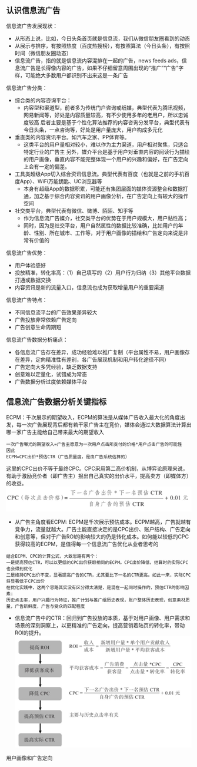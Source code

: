 ## 认识信息流广告

信息流广告发展现状：
- 从形态上说，比如，今日头条首页就是信息流，我们从微信朋友圈看到的动态
- 从展示与排序，有按照热度（百度热搜榜），有按照算法（今日头条），有按照时间（微信朋友圈动态）
- 信息流广告，指的就是信息流内容混排在一起的广告，news feeds ads，信息流广告是长得像内容的广告，如果不仔细留意周围出现的“推广”“广告”字样，可能绝大多数用户都识别不出来这是一条广告

信息流广告分类：
- 综合类的内容咨询平台：
  - 内容型和渠道型，前者多为传统门户咨询或纸媒，典型代表为腾讯视频，网易新闻等，好处是内容质量较高，有不少使用多年的老用户，所以忠诚度较高
  后者主要是基于个性化算法推荐的内容咨询分发平台，典型代表有今日头条，一点咨询等，好处是用户量庞大，用户构成多元化
- 垂直类的内容资讯平台。如汽车之家、PP体育等。
  - 这类平台的用户量相对较小，难以作为主力渠道，用户相对聚焦，只适合特定行业的广告主
  另外，媒介平台是基于用户对垂直内容的阅读行为描绘的用户画像，垂直内容不能完整体现一个用户的兴趣和偏好，在广告定向上会有一定的偏差。
- 工具类超级App切入综合资讯信息流。典型代表有百度（也就是之前的手机百度App）、WiFi万能钥匙、UC浏览器等
  - 本身有超级App的数据积累，可能还有集团层面的媒体资源整合和数据打通，加之基于综合内容资讯的用户画像分析，在广告定向上有较大的操作空间
- 社交类平台，典型代表有微信、微博、陌陌、知乎等
  - 作为信息流广告媒介，社交类平台的优势在于用户规模大，用户黏性高；
  - 同时，因为是社交平台，用户自然属性的数据比较准确，比如用户的年龄、性别、所在城市、工作等，对于用户画像的描绘和广告定向来说是非常有价值的
  
信息流广告优势：
- 用户体验感好
- 投放精准，转化率高：（1）自己填写的（2）用户行为归纳（3）其他平台数据打通或数据交换
- 内容资讯是新的流量入口，信息流也成为获取增量用户的重要渠道

信息流广告特点：
- 不同信息流平台的广告效果差异较大
- 广告投放非常依赖广告定向
- 广告创意生命周期短

信息流广告数据分析痛点：
- 各信息流广告存在差异，成功经验难以推广复制（平台属性不易，用户画像存在差异，定向精准性有差别，各广告展现机制和用户转化途径不同）
- 广告定向大多凭经验，缺乏数据支持
- 创意难以定量化，试错成为常态
- 广告数据分析过度依赖媒体平台

## 信息流广告数据分析关键指标
ECPM：千次展示的期望收入，ECPM的算法是从媒体广告收入最大化的角度出发，每一次广告展现背后都有若干家广告主在竞价，媒体会通过大数据算法计算出哪一家广告主能给自己带来最大的期望收入
```
一次广告曝光的期望收入=广告主愿意为一次用户点击所支付的价格*用户点击广告的可能性
因此
ECPM=CPC出价*预估CTR（广告质量度，是由广告系统估算的）
```
这里的CPC出价不等于最终CPC。CPC采用第二高价机制，从博弈论原理来说，有助于激励竞价者（即广告主）报出自己真实的出价水平，提高卖方（即媒体方）的收益。
![image](/img/cpc结算公式.png)

- 从广告主角度看ECPM: ECPM是千次展示预估成本。ECPM越高，广告就越有竞争力，流量就越大。广告主能直接决定的是CPC出价、账户结构、广告定向和创意等，但对于广告ROI的影响较大的仍是转化成本。如何能以较低的CPC获得较高的ECPM，是值得每一个信息流广告优化从业者思考的
```
结合ECPM、CPC的计算公式，大致思路有两个：
一是提高预估CTR，可以以更低的CPC出价获取相同的ECPM。CPC出价降低，结算时的实际CPC也会得到优化
二是维持CPC出价不变，显著提高广告的CTR，尤其要比下一名的CTR更高。如此一来，实际CPC将显著低于CPC出价
在优化实践中，这两个思路其实没有区分得太清楚，是混在一起同时操作的，预估CTR的影响因素: 
历史点击率，用户兴趣行为特征，推广计划与推广组历史表现，账户整体历史表现，创意素材质量，广告新鲜度，广告与受众的匹配程度
```
- 信息流广告中的CTR：回归到广告投放的本质，基于对用户画像、用户需求和场景的深刻洞察上，以更精准的广告定向，提高营销着陆页的转化率，带动ROI的提升。
![image](/img/优化实际ctr提升广告roi的逻辑.png)

用户画像和广告定向

